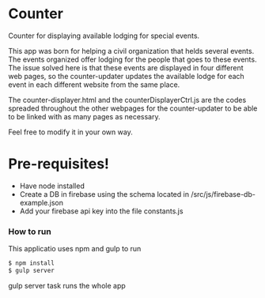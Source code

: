 # Counter
Counter for displaying available lodging for special events. 

This app was born for helping a civil organization that helds several events. The events organized offer lodging for the people that goes to these events. The issue solved here is that these events are displayed in four different web pages, so the counter-updater updates the available lodge for each event in each different website from the same place.

The counter-displayer.html and the counterDisplayerCtrl.js are the codes spreaded throughout the other webpages for the counter-updater to be able to be linked with as many pages as necessary.

Feel free to modify it in your own way.

# Pre-requisites!

  - Have node installed
  - Create a DB in firebase using the schema located in /src/js/firebase-db-example.json
  - Add your firebase api key into the file constants.js

### How to run

This applicatio uses npm and gulp to run

```sh
$ npm install
$ gulp server
```

gulp server task runs the whole app